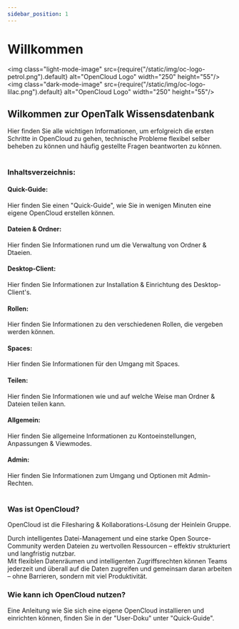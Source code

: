 ```yaml
---
sidebar_position: 1
---
```


# Willkommen

<img class="light-mode-image" src={require("/static/img/oc-logo-petrol.png").default} alt="OpenCloud Logo" width="250" height="55"/>
<img class="dark-mode-image" src={require("/static/img/oc-logo-lilac.png").default} alt="OpenCloud Logo" width="250" height="55"/>


## Wilkommen zur OpenTalk Wissensdatenbank

Hier finden Sie alle wichtigen Informationen, um erfolgreich die ersten Schritte in OpenCloud zu gehen, technische Probleme flexibel selber beheben zu können und häufig gestellte Fragen beantworten zu können.
<br/><br/>

### Inhaltsverzeichnis:

#### Quick-Guide:
Hier finden Sie einen "Quick-Guide", wie Sie in wenigen Minuten eine eigene OpenCloud erstellen können.

#### Dateien & Ordner: 
Hier finden Sie Informationen rund um die Verwaltung von Ordner & Dtaeien.

#### Desktop-Client:
Hier finden Sie Informationen zur Installation & Einrichtung des Desktop-Client's.

#### Rollen:
Hier finden Sie Informationen zu den verschiedenen Rollen, die vergeben werden können.

#### Spaces:
Hier finden Sie Informationen für den Umgang mit Spaces.

#### Teilen:
Hier finden Sie Informationen wie und auf welche Weise man Ordner & Dateien teilen kann.

#### Allgemein:
Hier finden Sie allgemeine Informationen zu Kontoeinstellungen, Anpassungen & Viewmodes.

#### Admin:
Hier finden Sie Informationen zum Umgang und Optionen mit Admin-Rechten.
<br/><br/>

### Was ist OpenCloud?
OpenCloud ist die Filesharing & Kollaborations-Lösung der Heinlein Gruppe.

Durch intelligentes Datei-Management und eine starke Open Source-Community werden Dateien zu wertvollen Ressourcen – effektiv strukturiert und langfristig nutzbar.<br/>
Mit flexiblen Datenräumen und intelligenten Zugriffs­rechten können Teams jederzeit und überall auf die Daten zugreifen und gemeinsam daran arbeiten – ohne Barrieren, sondern mit viel Produktivität.

### Wie kann ich OpenCloud nutzen?
Eine Anleitung wie Sie sich eine eigene OpenCloud installieren und einrichten können, finden Sie in der "User-Doku" unter "Quick-Guide".